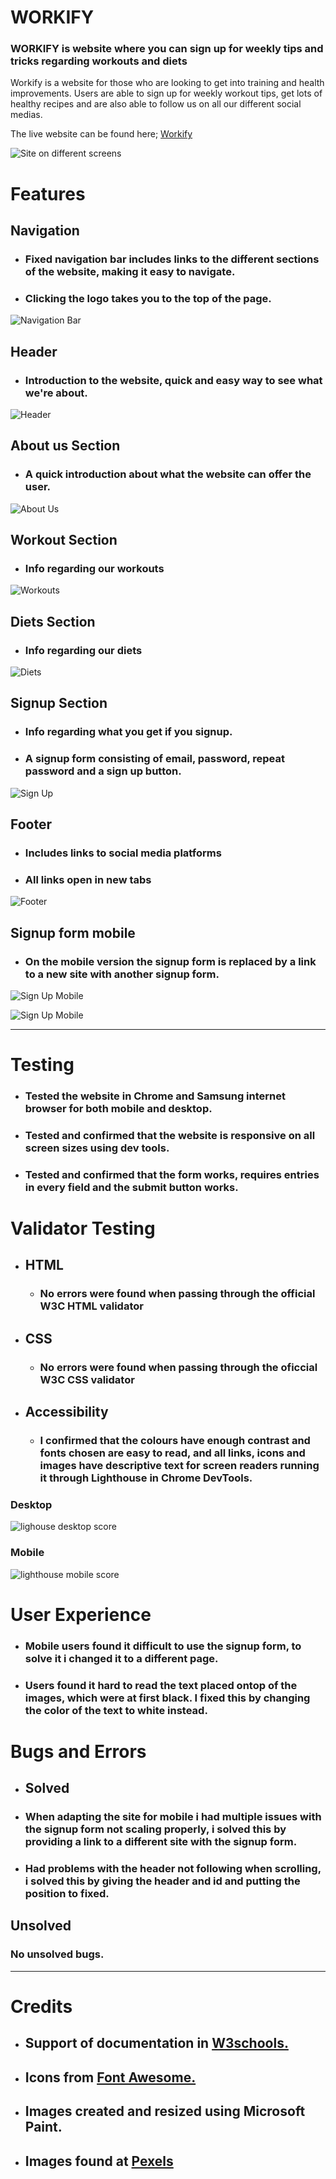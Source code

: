 # WORKIFY

### WORKIFY is website where you can sign up for weekly tips and tricks regarding workouts and diets


Workify is a website for those who are looking to get into training and health improvements. Users are able to sign up for weekly workout tips, get lots of healthy recipes and are also able to follow us on all our different social medias.

The live website can be found here; [Workify](https://mattheuskasa.github.io/Workify/)

![Site on different screens](md/WorkifyMD.png)



# Features

## Navigation

- ### Fixed navigation bar includes links to the different sections of the website, making it easy to navigate.
- ### Clicking the logo takes you to the top of the page.

![Navigation Bar](md/workify-navbar.png)

## Header
- ### Introduction to the website, quick and easy way to see what we're about.


![Header](md/workify-header.png)

## About us Section
- ### A quick introduction about what the website can offer the user.

![About Us](md/workify-aboutus.png)

## Workout Section
- ### Info regarding our workouts

![Workouts](md/workify-workouts.png)

## Diets Section
- ### Info regarding our diets

![Diets](md/workify-diets.png)

## Signup Section
- ### Info regarding what you get if you signup.
- ### A signup form consisting of email, password, repeat password and a sign up button.

![Sign Up](md/workify-signup.png)

## Footer
- ### Includes links to social media platforms
- ### All links open in new tabs

![Footer](md/workify-footer.png)

## Signup form mobile
- ### On the mobile version the signup form is replaced by a link to a new site with another signup form.

![Sign Up Mobile](md/workify-signup-mobile.png)

![Sign Up Mobile](md/workify-signupform.png)

---

# Testing
- ### Tested the website in Chrome and Samsung internet browser for both mobile and desktop.
- ### Tested and confirmed that the website is responsive on all screen sizes using dev tools.
- ### Tested and confirmed that the form works, requires entries in every field and the submit button works.

# Validator Testing
- ## HTML
  - ### No errors were found when passing through the official W3C HTML validator

- ## CSS
  - ### No errors were found when passing through the oficcial W3C CSS validator

- ## Accessibility
  - ### I confirmed that the colours have enough contrast and fonts chosen are easy to read, and all links, icons and images have descriptive text for screen readers running it through Lighthouse in Chrome DevTools.

### Desktop

  ![lighouse desktop score](md/workify-lighthouse-desktop.jpg)

### Mobile

  ![lighthouse mobile score](md/workify-lighthouse-mobile.jpg)

  # User Experience

  - ### Mobile users found it difficult to use the signup form, to solve it i changed it to a different page.
  - ### Users found it hard to read the text placed ontop of the images, which were at first black. I fixed this by changing the color of the text to white instead.

  # Bugs and Errors

  - ## Solved

  - ### When adapting the site for mobile i had multiple issues with the signup form not scaling properly, i solved this by providing a link to a different site with the signup form.
  - ### Had problems with the header not following when scrolling, i solved this by giving the header and id and putting the position to fixed.

   ## Unsolved

   ### No unsolved bugs.

---

 # Credits

 - ## Support of documentation in [W3schools.](https://www.w3schools.com/)
 - ## Icons from [Font Awesome.](https://fontawesome.com/)
 - ## Images created and resized using Microsoft Paint.
 - ## Images found at [Pexels](https://www.pexels.com/)